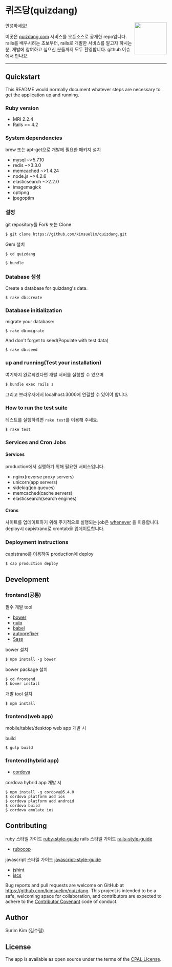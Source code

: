# 퀴즈당(quizdang)

<img src="https://www.quizdang.com/assets/icon-b3d61be85a1232ad3149d49c55cbf76719984f9ac93ff126b553001f50885cc2.png" width="100" align="right">

안녕하세요!

이곳은 [quizdang.com](https://www.quizdang.com) 서비스를 오픈소스로 공개한 repo입니다. 
rails를 배우시려는 초보부터, rails로 개발한 서비스를 알고자 하시는 분, 개발에 참여하고 싶으신 분들까지 모두 환영합니다.
github 이슈에서 만나요.

---

## Quickstart

This README would normally document whatever steps are necessary to get the application up and running.

### Ruby version

* MRI 2.2.4
* Rails >= 4.2

### System dependencies

brew 또는 apt-get으로 개발에 필요한 패키지 설치

* mysql ~>5.7.10
* redis ~>3.3.0
* memcached ~>1.4.24
* node.js ~>4.2.6
* elasticsearch ~>2.2.0
* imagemagick
* optipng
* jpegoptim

### 설정
git repository를 Fork 또는 Clone

    $ git clone https://github.com/kimsuelim/quizdang.git

Gem 설치

    $ cd quizdang

    $ bundle

### Database 생성
Create a database for quizdang's data.

    $ rake db:create

### Database initialization

migrate your database:

    $ rake db:migrate

And don't forget to seed(Populate with test data)

    $ rake db:seed

### up and running(Test your installation)
여기까지 완료되었다면 개발 서버를 실행할 수 있으며

    $ bundle exec rails s 

그리고 브라우저에서 localhost:3000에 연결할 수 있어야 합니다.

### How to run the test suite
테스트를 실행하려면 `rake test`를 이용해 주세요.

    $ rake test

### Services and Cron Jobs
#### Services
production에서 실행하기 위해 필요한 서비스입니다.

* nginx(reverse proxy servers)
* unicorn(app servers)
* sidekiq(job queues)
* memcached(cache servers)
* elasticsearch(search engines)

#### Crons
사이트를 업데이트하기 위해 주기적으로 실행되는 job은 [whenever](https://github.com/javan/whenever)
을 이용합니다. deploy시 capistrano로 crontab을 업데이트합니다.

### Deployment instructions
capistrano를 이용하여 production에 deploy

    $ cap production deploy

## Development

### frontend(공통)
필수 개발 tool

* [bower](http://bower.io)
* [gulp](https://github.com/gulpjs/gulp)
* [babel](https://github.com/babel/babel)
* [autoprefixer](https://github.com/postcss/autoprefixer)
* [Sass](http://sass-lang.com)

bower 설치

    $ npm install -g bower

bower package 설치

    $ cd frontend
    $ bower install

개발 tool 설치

    $ npm install

### frontend(web app)
mobile/tablet/desktop web app 개발 시

build

    $ gulp build

### frontend(hybrid app)
* [cordova](https://cordova.apache.org)

cordova hybrid app 개발 시

    $ npm install -g cordova@5.4.0
    $ cordova platform add ios
    $ cordova platform add android
    $ cordova build
    $ cordova emulate ios

## Contributing
ruby 스타일 가이드 [ruby-style-guide](https://github.com/bbatsov/ruby-style-guide)
rails 스타일 가이드 [rails-style-guide](https://github.com/bbatsov/rails-style-guide)

* [rubocop](https://github.com/bbatsov/rubocop)

javascript 스타일 가이드 [javascript-style-guide](https://github.com/airbnb/javascript)

* [jshint](https://github.com/jshint/jshint)
* [jscs](https://github.com/jscs-dev/node-jscs)

Bug reports and pull requests are welcome on GitHub at https://github.com/kimsuelim/quizdang. This project is intended to be a safe, welcoming space for collaboration, and contributors are expected to adhere to the [Contributor Covenant](http://contributor-covenant.org) code of conduct.

## Author

Surim Kim (김수림)

## License

The app is available as open source under the terms of the [CPAL License](http://opensource.org/licenses/CPAL-1.0).

